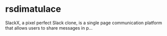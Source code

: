 # rsdimatulace
SlackX, a pixel perfect Slack clone, is a single page communication platform that allows users to share messages in p…
